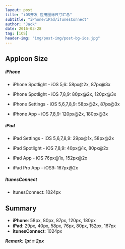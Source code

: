 ```yaml
---
layout: post
title: "iOS开发 应用图标尺寸汇总"
subtitle: "iPhone/iPad/iTunesConnect"
author: "Jack"
date: 2016-03-28
tag: [iOS]
header-img: "img/post-img/post-bg-ios.jpg"
---
```



## AppIcon Size

##### iPhone

- iPhone Spotlight - iOS 5,6: 58px@2x, 87px@3x

- iPhone Spotlight - iOS 7,8,9: 80px@2x, 120px@3x

- iPhone Settings - iOS 5,6,7,8,9: 58px@2x, 87px@3x

- iPhone App - iOS 7,8,9: 120px@2x, 180px@3x

##### iPad

- iPad Settings - iOS 5,6,7,8,9: 29px@1x, 58px@2x

- iPad Spotlight - iOS 7,8,9: 40px@1x, 80px@2x

- iPad App - iOS 76px@1x, 152px@2x

- iPad Pro App - iOS9: 167px@2x

##### ItunesConnect

- ItunesConnect: 1024px

## Summary

- **iPhone**: 58px, 80px, 87px, 120px, 180px  
- **iPad**: 29px, 40px, 58px, 76px, 80px, 152px, 167px  
- **itunesConnect**: 1024px  


***Remark: 1pt = 2px***

